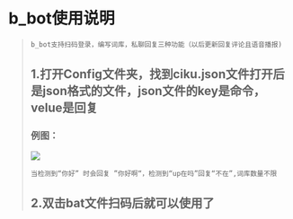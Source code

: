 # b_bot使用说明

>​																								`b_bot支持扫码登录，编写词库，私聊回复三种功能（以后更新回复评论且语音播报)`
>
>## 1.打开Config文件夹，找到ciku.json文件打开后是json格式的文件，json文件的key是命令，velue是回复
>
>### 例图：
>
>![](image\使用截图json.png)
>
>
>
>​																`当检测到“你好” 时会回复 ”你好啊“，检测到“up在吗”回复“不在”,词库数量不限`
>
>## 2.双击bat文件扫码后就可以使用了
